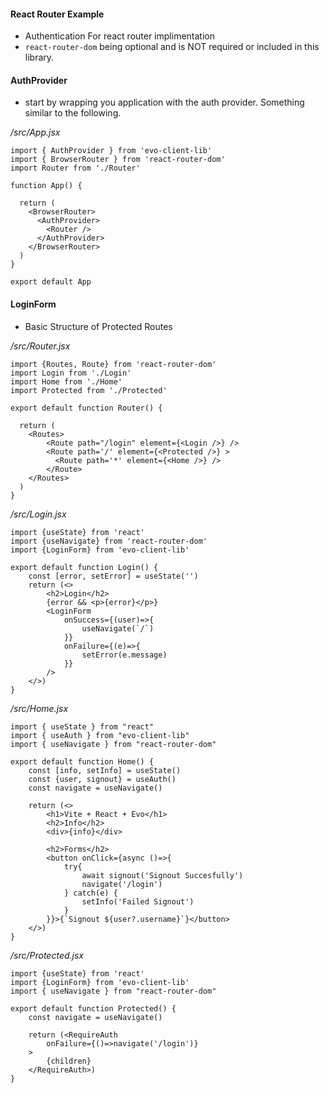
#### React Router Example
- Authentication For react router implimentation
- `react-router-dom` being optional and is NOT required or included in this library. 


#### AuthProvider
- start by wrapping you application with the auth provider. Something similar to the following. 

*/src/App.jsx*
```
import { AuthProvider } from 'evo-client-lib'
import { BrowserRouter } from 'react-router-dom'
import Router from './Router'

function App() {

  return (
    <BrowserRouter>
      <AuthProvider> 
        <Router />
      </AuthProvider>
    </BrowserRouter>
  )
}

export default App
```

#### LoginForm
- Basic Structure of Protected Routes

*/src/Router.jsx* 
```
import {Routes, Route} from 'react-router-dom'
import Login from './Login'
import Home from './Home'
import Protected from './Protected'

export default function Router() {

  return (
    <Routes>
        <Route path="/login" element={<Login />} />
        <Route path='/' element={<Protected />} >
          <Route path='*' element={<Home />} />
        </Route>
    </Routes>
  )
}
```

*/src/Login.jsx*
```
import {useState} from 'react'
import {useNavigate} from 'react-router-dom'
import {LoginForm} from 'evo-client-lib'

export default function Login() {
    const [error, setError] = useState('')
    return (<> 
        <h2>Login</h2> 
        {error && <p>{error}</p>}
        <LoginForm 
            onSuccess={(user)=>{
                useNavigate(`/`)
            }}
            onFailure={(e)=>{
                setError(e.message)
            }}
        />
    </>)
}
```

*/src/Home.jsx*
```
import { useState } from "react"
import { useAuth } from "evo-client-lib"
import { useNavigate } from "react-router-dom"

export default function Home() {
    const [info, setInfo] = useState()
    const {user, signout} = useAuth()
    const navigate = useNavigate()

    return (<>
        <h1>Vite + React + Evo</h1>   
        <h2>Info</h2>
        <div>{info}</div>        

        <h2>Forms</h2>
        <button onClick={async ()=>{
            try{
                await signout('Signout Succesfully')
                navigate('/login')
            } catch(e) {
                setInfo('Failed Signout')
            }
        }}>{`Signout ${user?.username}`}</button>
    </>)
}
```

*/src/Protected.jsx*
```
import {useState} from 'react'
import {LoginForm} from 'evo-client-lib'
import { useNavigate } from "react-router-dom"

export default function Protected() {
    const navigate = useNavigate()

    return (<RequireAuth
        onFailure={()=>navigate('/login')}
    >
        {children}
    </RequireAuth>)
}
```